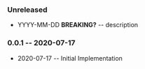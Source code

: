 ### Unreleased

- YYYY-MM-DD **BREAKING?** -- description

### 0.0.1 -- 2020-07-17

- 2020-07-17 -- Initial Implementation
